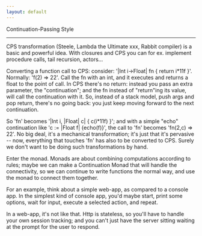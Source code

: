 ```yaml
---
layout: default
---
```


Continuation-Passing Style
****
CPS transformation (Steele, Lambda the Ultimate xxx, Rabbit compiler) is a basic and powerful idea.  With closures and CPS you can for ex. implement procedure calls, tail recursion, actors...

Converting a function call to CPS: consider: '|Int i->Float| fn { return i*11f }'.  Normally: 'f(2) => 22'.  Call the fn with an int, and it executes and returns a float to the point of call.  In CPS there's no return: instead you pass an extra parameter, the "continuation"; and the fn instead of "return"ing its value, will call the continuation with it.  So, instead of a stack model, push args and pop return, there's no going back: you just keep moving forward to the next continuation.

So 'fn' becomes '|Int i, |Float| c| { c(i*11f) }'; and with a simple "echo" continuation like 'c := |Float f| {echo(f)}', the call to 'fn' becomes 'fn(2,c)  => 22'.  No big deal, it's a mechanical transformation; it's just that it's pervasive -- now, everything that touches 'fn' has also to be converted to CPS.  Surely we don't want to be doing such transformations by hand.

Enter the monad.  Monads are about combining computations according to rules; maybe we can make a Continuation Monad that will handle the connectivity, so we can continue to write functions the normal way, and use the monad to connect them together.

For an example, think about a simple web-app, as compared to a console app.  In the simplest kind of console app, you'd maybe start, print some options, wait for input, execute a selected action, and repeat.

In a web-app, it's not like that.  Http is stateless, so you'll have to handle your own session tracking; and you can't just have the server sitting waiting at the prompt for the user to respond.
